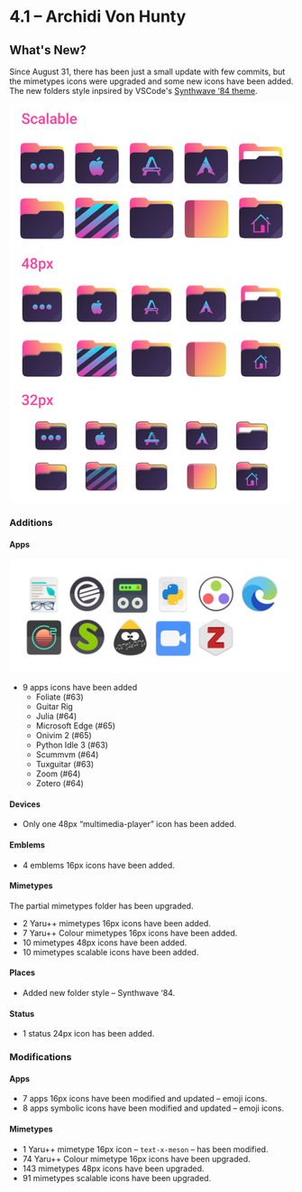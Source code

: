 # 4.1 – Archidi Von Hunty

## What's New?

Since August 31, there has been just a small update with few commits, but the mimetypes icons were upgraded and some new icons have been added. The new folders style inpsired by VSCode's [Synthwave ‘84 theme](https://marketplace.visualstudio.com/items?itemName=RobbOwen.synthwave-vscode).

<img src="../immagini/4.1/screenshot2.png" alt="New folder style">

### Additions

#### Apps

<img src="../immagini/4.1/screenshot1.png" alt="New apps">

- 9 apps icons have been added
  - Foliate (#63)
  - Guitar Rig
  - Julia (#64)
  - Microsoft Edge (#65)
  - Onivim 2 (#65)
  - Python Idle 3 (#63)
  - Scummvm (#64)
  - Tuxguitar (#63)
  - Zoom (#64)
  - Zotero (#64)

#### Devices

- Only one 48px “multimedia-player” icon has been added. 

#### Emblems

- 4 emblems 16px icons have been added.

#### Mimetypes

The partial mimetypes folder has been upgraded.

- 2 Yaru++ mimetypes 16px icons have been added.
- 7 Yaru++ Colour mimetypes 16px icons have been added.
- 10 mimetypes 48px icons have been added.
- 10 mimetypes scalable icons have been added.

#### Places

- Added new folder style – Synthwave ‘84.

#### Status

- 1 status 24px icon has been added.

### Modifications

#### Apps

- 7 apps 16px icons have been modified and updated – emoji icons. 
- 8 apps symbolic icons have been modified and updated – emoji icons. 

#### Mimetypes

- 1 Yaru++ mimetype 16px icon – `text-x-meson` – has been modified.
- 74 Yaru++ Colour mimetype 16px icons have been upgraded.
- 143 mimetypes 48px icons have been upgraded. 
- 91 mimetypes scalable icons have been upgraded. 
